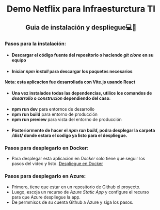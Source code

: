 # **<div align="center">Demo Netflix para Infraesturctura TI</div>**  
  

## <div align="center">Guia de instalación y despliegue💻🚀</div>  
  



### Pasos para la instalación:  
- #### Descargar el código fuente del repositorio o haciendo *git clone* en su equipo  
  

- #### Iniciar *npm install* para descargar los paquetes necesarios
**Nota: esta aplicacion fue desarrollada con Vite.js usando React**  
  

- #### Una vez instalados todas las dependencias, utilice los comandos de *desarrollo* o *construcion* dependiendo del caso:
+ **npm run dev** para entornos de desarrollo
+ **npm run build** para entorno de producción
+ **npm run preview** para vista del entorno de producción
   
  

- #### Posteriormente de hacer el *npm run build*, podra desplegar la carpeta */dist/* donde estara el codigo ya listo para el despliegue.   
  



### Pasos para desplegarlo en Docker:  
- Para desplegar esta aplicacion en *Docker* solo tiene que seguir los pasos del video y listo. [Despliegue en Docker](https://www.youtube.com/watch?v=dQw4w9WgXcQ)  
  



### Pasos para desplegarlo en Azure:  
+ Primero, tiene que estar en un repositorio de Github el proyecto. 
+ Luego, escoja un recurso de *Azure Static App* y configure el recurso para que Azure despliegue la app. 
+ De permmisos de su cuenta Github a Azure y siga los pasos.   
  

<br/>  
